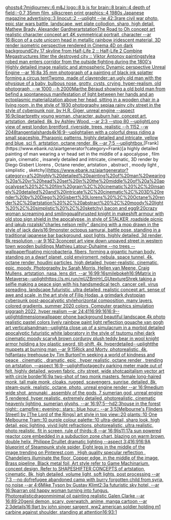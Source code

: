 [ghosts](https://www.ebank.nz/aiartgenerator?category=ghosts)[4:7](https://www.ebank.nz/aiartgenerator?category=4%3A7)[midjourney::6 m&J logo::8 b is for brain::8 brain::4 depth of field::-0.7 35mm film, silkscreen print graphics::4 1980s Japanese magazine advertising::3 linocut::2 --uplight --iw 4](https://www.ebank.nz/aiartgenerator?category=midjourney%3A%3A6%20m%26J%20logo%3A%3A8%20b%20is%20for%20brain%3A%3A8%20brain%3A%3A4%20depth%20of%20field%3A%3A-0.7%2035mm%20film%2C%20silkscreen%20print%20graphics%3A%3A4%201980s%20Japanese%20magazine%20advertising%3A%3A3%20linocut%3A%3A2%20--uplight%20--iw%204)[2:3](https://www.ebank.nz/aiartgenerator?category=2%3A3)[rare civil war photo, epic star wars battle, landscape, wet plate collodion, sharp, high detail, Mathew Brady, Alexander Gardner](https://www.ebank.nz/aiartgenerator?category=rare%20civil%20war%20photo%2C%20epic%20star%20wars%20battle%2C%20landscape%2C%20wet%20plate%20collodion%2C%20sharp%2C%20high%20detail%2C%20Mathew%20Brady%2C%20Alexander%20Gardner)[artstation](https://www.ebank.nz/aiartgenerator?category=artstation)[The Road to Oh concept art realistic character concept art 4K symmetrical portrait, character --ar 16:8](https://www.ebank.nz/aiartgenerator?category=The%20Road%20to%20Oh%20concept%20art%20realistic%20character%20concept%20art%204K%20symmetrical%20portrait%2C%20character%20--ar%2016%3A8)[icon of a cute unicorn head in metallic rainbow iridescent material, 3D render isometric perspective rendered in Cinema 4D on dark background](https://www.ebank.nz/aiartgenerator?category=icon%20of%20a%20cute%20unicorn%20head%20in%20metallic%20rainbow%20iridescent%20material%2C%203D%20render%20isometric%20perspective%20rendered%20in%20Cinema%204D%20on%20dark%20background)[City 17 skyline from Half-Life 2 :: Half-Life 2 Combine Megastructures litter the destroyed city :: Viktor Antonov painting](https://www.ebank.nz/aiartgenerator?category=City%2017%20skyline%20from%20Half-Life%202%20%3A%3A%20Half-Life%202%20Combine%20Megastructures%20litter%20the%20destroyed%20city%20%3A%3A%20Viktor%20Antonov%20painting)[style](https://www.ebank.nz/aiartgenerator?category=style)[a robed man enters corridor from the outside fighting during the 1800's Highly detailed image realistic and atmospheric Dynamic perspective Unreal Engine --ar 16:8](https://www.ebank.nz/aiartgenerator?category=a%20robed%20man%20enters%20corridor%20from%20the%20outside%20fighting%20during%20the%201800%27s%20Highly%20detailed%20image%20realistic%20and%20atmospheric%20Dynamic%20perspective%20Unreal%20Engine%20--ar%2016%3A8)[a 35 mm photograph of a painting of black ink splatter forming a circus tent](https://www.ebank.nz/aiartgenerator?category=a%2035%20mm%20photograph%20of%20a%20painting%20of%20black%20ink%20splatter%20forming%20a%20circus%20tent)[Twomp ,made of clay](https://www.ebank.nz/aiartgenerator?category=Twomp%20%2Cmade%20of%20clay)[render::](https://www.ebank.nz/aiartgenerator?category=render%3A%3A)[an ugly old man with the physique of a baby, bulbous nose, grotty, cysts, crying, hyper-realism, old photograph, --w 1000 --h 2000](https://www.ebank.nz/aiartgenerator?category=an%20ugly%20old%20man%20with%20the%20physique%20of%20a%20baby%2C%20bulbous%20nose%2C%20grotty%2C%20cysts%2C%20crying%2C%20hyper-realism%2C%20old%20photograph%2C%20--w%201000%20--h%202000)[Marthe Béraud showing a old bold man from befind a spontaneous manifestation of light between her hands and an ectoplasmic materialization above her head, sitting in a wooden chair in a living room,  in the style of 1930 photography sepia](https://www.ebank.nz/aiartgenerator?category=Marthe%20B%C3%A9raud%20showing%20a%20old%20bold%20man%20from%20befind%20a%20spontaneous%20manifestation%20of%20light%20between%20her%20hands%20and%20an%20ectoplasmic%20materialization%20above%20her%20head%2C%20sitting%20in%20a%20wooden%20chair%20in%20a%20living%20room%2C%20%20in%20the%20style%20of%201930%20photography%20sepia)[a rainy city street in the style of cyberpunk noir, by H.R. Giger, unreal engine --aspect 16:9](https://www.ebank.nz/aiartgenerator?category=a%20rainy%20city%20street%20in%20the%20style%20of%20cyberpunk%20noir%2C%20by%20H.R.%20Giger%2C%20unreal%20engine%20--aspect%2016%3A9)[clipart](https://www.ebank.nz/aiartgenerator?category=clipart)[pretty young woman, character, auburn hair, concept art, artstation, detailed, 8k, by Ashley Wood. --ar 2:3 --stop 80 --uplight](https://www.ebank.nz/aiartgenerator?category=pretty%20young%20woman%2C%20character%2C%20auburn%20hair%2C%20concept%20art%2C%20artstation%2C%20detailed%2C%208k%2C%20by%20Ashley%20Wood.%20--ar%202%3A3%20--stop%2080%20--uplight)[Long view of west london brentford, riverside, trees, realistic  --h 1152 --w 2048](https://www.ebank.nz/aiartgenerator?category=Long%20view%20of%20west%20london%20brentford%2C%20riverside%2C%20trees%2C%20realistic%20%20--h%201152%20--w%202048)[tangential](https://www.ebank.nz/aiartgenerator?category=tangential)[shards](https://www.ebank.nz/aiartgenerator?category=shards)[4k](https://www.ebank.nz/aiartgenerator?category=4k)[16:9](https://www.ebank.nz/aiartgenerator?category=16%3A9)[--uplight](https://www.ebank.nz/aiartgenerator?category=--uplight)[alien with a colorful dress riding a small spaceship, Pharaonic patterns, highly detailed and intricate, yellow and blue, sci fi, artstation, octane render, 8k --ar 7:5 --uplight](https://www.ebank.nz/aiartgenerator?category=alien%20with%20a%20colorful%20dress%20riding%20a%20small%20spaceship%2C%20Pharaonic%20patterns%2C%20highly%20detailed%20and%20intricate%2C%20yellow%20and%20blue%2C%20sci%20fi%2C%20artstation%2C%20octane%20render%2C%208k%20--ar%207%3A5%20--uplight)[box.](https://www.ebank.nz/aiartgenerator?category=box.)[Frank](https://www.ebank.nz/aiartgenerator?category=Frank)[a highly detailed painting of man wearing a vr head set in the middle of a apocalypse , film grain, cinematic , insanely detailed and intricate, cinematic, 3D render by Diego Gisbert Llorens , Octane render, artstation , abstract , moody light , simplistic , sketchy](https://www.ebank.nz/aiartgenerator?category=a%20highly%20detailed%20painting%20of%20man%20wearing%20a%20vr%20head%20set%20in%20the%20middle%20of%20a%20apocalypse%20%2C%20film%20grain%2C%20cinematic%20%2C%20insanely%20detailed%20and%20intricate%2C%20cinematic%2C%203D%20render%20by%20Diego%20Gisbert%20Llorens%20%2C%20Octane%20render%2C%20artstation%20%2C%20abstract%20%2C%20moody%20light%20%2C%20simplistic%20%2C%20sketchy)[,](https://www.ebank.nz/aiartgenerator?category=%2C)[bacon and egg](https://www.ebank.nz/aiartgenerator?category=bacon%20and%20egg)[9:20](https://www.ebank.nz/aiartgenerator?category=9%3A20)[crazy woman screaming and smiling](https://www.ebank.nz/aiartgenerator?category=crazy%20woman%20screaming%20and%20smiling)[quality](https://www.ebank.nz/aiartgenerator?category=quality)[rusted knight in makeshift armour with  old stop sign shield in the apocalypse, in style of STALKER ,roadside picnic and jakub rozalski](https://www.ebank.nz/aiartgenerator?category=rusted%20knight%20in%20makeshift%20armour%20with%20%20old%20stop%20sign%20shield%20in%20the%20apocalypse%2C%20in%20style%20of%20STALKER%20%2Croadside%20picnic%20and%20jakub%20rozalski)["charles nelson reilly" dancing with a mop drawn in the style of jack davis](https://www.ebank.nz/aiartgenerator?category=%22charles%20nelson%20reilly%22%20dancing%20with%20a%20mop%20drawn%20in%20the%20style%20of%20jack%20davis)[16:9](https://www.ebank.nz/aiartgenerator?category=16%3A9)[monster octopus samurai, battle pose, standing in a traditional japanese bar background, spot lights,  highly detailed, 3d render, 8k resolution --ar 9:16](https://www.ebank.nz/aiartgenerator?category=monster%20octopus%20samurai%2C%20battle%20pose%2C%20standing%20in%20a%20traditional%20japanese%20bar%20background%2C%20spot%20lights%2C%20%20highly%20detailed%2C%203d%20render%2C%208k%20resolution%20--ar%209%3A16)[2:3](https://www.ebank.nz/aiartgenerator?category=2%3A3)[concept art view down unpaved street in western town wooden buildings Mathieu Latour-Duhaime --no trees --wallpaper](https://www.ebank.nz/aiartgenerator?category=concept%20art%20view%20down%20unpaved%20street%20in%20western%20town%20wooden%20buildings%20Mathieu%20Latour-Duhaime%20--no%20trees%20--wallpaper)[floating microbacteria, fibers, forming a gigantic human body, standing on a dwarf planet, cold enviroment, nebula, space tunnel, 4k, octane render, houdini particles, high detailed, hyper-realistic, cinematic, epic, moody, Photography by Sarah Morris, Hellen van Meene, Craig Mullens, artstation, nasa, lens dirt, --ar 16:9](https://www.ebank.nz/aiartgenerator?category=floating%20microbacteria%2C%20fibers%2C%20forming%20a%20gigantic%20human%20body%2C%20standing%20on%20a%20dwarf%20planet%2C%20cold%20enviroment%2C%20nebula%2C%20space%20tunnel%2C%204k%2C%20octane%20render%2C%20houdini%20particles%2C%20high%20detailed%2C%20hyper-realistic%2C%20cinematic%2C%20epic%2C%20moody%2C%20Photography%20by%20Sarah%20Morris%2C%20Hellen%20van%20Meene%2C%20Craig%20Mullens%2C%20artstation%2C%20nasa%2C%20lens%20dirt%2C%20--ar%2016%3A9)[9:16](https://www.ebank.nz/aiartgenerator?category=9%3A16)[smile](https://www.ebank.nz/aiartgenerator?category=smile)[bokeh](https://www.ebank.nz/aiartgenerator?category=bokeh)[16:9](https://www.ebank.nz/aiartgenerator?category=16%3A9)[Matrix in Metaverse](https://www.ebank.nz/aiartgenerator?category=Matrix%20in%20Metaverse)[--uplight](https://www.ebank.nz/aiartgenerator?category=--uplight)[<https://s.mj.run/mUZBmHrl_GU>](https://www.ebank.nz/aiartgenerator?category=%3Chttps%3A//s.mj.run/mUZBmHrl_GU%3E)[texture](https://www.ebank.nz/aiartgenerator?category=texture)[Shrek taking a selfie making a peace sign with his hands](https://www.ebank.nz/aiartgenerator?category=Shrek%20taking%20a%20selfie%20making%20a%20peace%20sign%20with%20his%20hands)[medical tech, cancer cell, virus spreading, landscape futuristic, ultra detailed, realistic concept art. sense of awe and scale, in the art style of Filip Hodas, a grimdark dystopian cyberpunk post-apocalyptic style](https://www.ebank.nz/aiartgenerator?category=medical%20tech%2C%20cancer%20cell%2C%20virus%20spreading%2C%20landscape%20futuristic%2C%20ultra%20detailed%2C%20realistic%20concept%20art.%20sense%20of%20awe%20and%20scale%2C%20in%20the%20art%20style%20of%20Filip%20Hodas%2C%20a%20grimdark%20dystopian%20cyberpunk%20post-apocalyptic%20style)[horizontal composition, many layers, colored gradients, summer 2020 colors, Computer graphics simulation siggraph 2022, hyper realism —ar 24:41](https://www.ebank.nz/aiartgenerator?category=horizontal%20composition%2C%20many%20layers%2C%20colored%20gradients%2C%20summer%202020%20colors%2C%20Computer%20graphics%20simulation%20siggraph%202022%2C%20hyper%20realism%20%E2%80%94ar%2024%3A41)[16:9](https://www.ebank.nz/aiartgenerator?category=16%3A9)[9:16](https://www.ebank.nz/aiartgenerator?category=9%3A16)[16:9](https://www.ebank.nz/aiartgenerator?category=16%3A9)[--uplight](https://www.ebank.nz/aiartgenerator?category=--uplight)[dimension](https://www.ebank.nz/aiartgenerator?category=dimension)[wallpaper phone background beautiful landscape 4k photo realistic pastel colors lively rainbow paint light reflection gouache van gogh art vertical](https://www.ebank.nz/aiartgenerator?category=wallpaper%20phone%20background%20beautiful%20landscape%204k%20photo%20realistic%20pastel%20colors%20lively%20rainbow%20paint%20light%20reflection%20gouache%20van%20gogh%20art%20vertical)[sandman](https://www.ebank.nz/aiartgenerator?category=sandman)[--uplight](https://www.ebank.nz/aiartgenerator?category=--uplight)[a close up of a simulacrum in a morbid detailed apocalyptic futuristic white laboratory in the style of tsutomu nihei dark cinematic moody scary](https://www.ebank.nz/aiartgenerator?category=a%20close%20up%20of%20a%20simulacrum%20in%20a%20morbid%20detailed%20apocalyptic%20futuristic%20white%20laboratory%20in%20the%20style%20of%20tsutomu%20nihei%20dark%20cinematic%20moody%20scary)[A brown corduroy plush teddy bear in wool knight armor holding a toy plastic sword, tilt-shift, 4k, hyperdetailed](https://www.ebank.nz/aiartgenerator?category=A%20brown%20corduroy%20plush%20teddy%20bear%20in%20wool%20knight%20armor%20holding%20a%20toy%20plastic%20sword%2C%20tilt-shift%2C%204k%2C%20hyperdetailed)[--uplight](https://www.ebank.nz/aiartgenerator?category=--uplight)[the muppets at burning man --ar 9:15](https://www.ebank.nz/aiartgenerator?category=the%20muppets%20at%20burning%20man%20--ar%209%3A15)[Rick and Morty, photorealistic, 4k, hd](https://www.ebank.nz/aiartgenerator?category=Rick%20and%20Morty%2C%20photorealistic%2C%204k%2C%20hd)[fantasy treehouse by Tim Burton](https://www.ebank.nz/aiartgenerator?category=fantasy%20treehouse%20by%20Tim%20Burton)[I’m seeking a world of kindness and peace , cinematic , dramatic, epic , hyper realistic, octane render , trending on artstation, —aspect 16:9](https://www.ebank.nz/aiartgenerator?category=I%E2%80%99m%20seeking%20a%20world%20of%20kindness%20and%20peace%20%2C%20cinematic%20%2C%20dramatic%2C%20epic%20%2C%20hyper%20realistic%2C%20octane%20render%20%2C%20trending%20on%20artstation%2C%20%E2%80%94aspect%2016%3A9)[--uplight](https://www.ebank.nz/aiartgenerator?category=--uplight)[footage](https://www.ebank.nz/aiartgenerator?category=footage)[city parking meter made out of felt, highly detailed, woven fabric, city street, wide shot](https://www.ebank.nz/aiartgenerator?category=city%20parking%20meter%20made%20out%20of%20felt%2C%20highly%20detailed%2C%20woven%20fabric%2C%20city%20street%2C%20wide%20shot)[capitalism vector art with circle border](https://www.ebank.nz/aiartgenerator?category=capitalism%20vector%20art%20with%20circle%20border)[16:9](https://www.ebank.nz/aiartgenerator?category=16%3A9)[a two-shot of two monk masters, female long-haired monk, tall male monk, cloaks, rugged, scavengers, sunrise, detailed, 8k, steam-punk, realistic, octane, photo, unreal engine render --ar 16:9](https://www.ebank.nz/aiartgenerator?category=a%20two-shot%20of%20two%20monk%20masters%2C%20female%20long-haired%20monk%2C%20tall%20male%20monk%2C%20cloaks%2C%20rugged%2C%20scavengers%2C%20sunrise%2C%20detailed%2C%208k%2C%20steam-punk%2C%20realistic%2C%20octane%2C%20photo%2C%20unreal%20engine%20render%20--ar%2016%3A9)[medium wide shot, annunaki ,  assembly of the gods, 7 sumerian god, unreal engine 5 rendered, hyper realistic,  extremely detailed, photorealistic,  cinematic heavenly lighting, sumerian glyphs, --ar 16:9](https://www.ebank.nz/aiartgenerator?category=medium%20wide%20shot%2C%20annunaki%20%2C%20%20assembly%20of%20the%20gods%2C%207%20sumerian%20god%2C%20unreal%20engine%205%20rendered%2C%20hyper%20realistic%2C%20%20extremely%20detailed%2C%20photorealistic%2C%20%20cinematic%20heavenly%20lighting%2C%20sumerian%20glyphs%2C%20--ar%2016%3A9)[7:5](https://www.ebank.nz/aiartgenerator?category=7%3A5)[--hd](https://www.ebank.nz/aiartgenerator?category=--hd)[2:3](https://www.ebank.nz/aiartgenerator?category=2%3A3)[house in the forest night:: campfire:: evening:: stars:: blue hour:: --ar 3:5](https://www.ebank.nz/aiartgenerator?category=house%20in%20the%20forest%20night%3A%3A%20campfire%3A%3A%20evening%3A%3A%20stars%3A%3A%20blue%20hour%3A%3A%20--ar%203%3A5)[[Melbourne's Flinders Street] by [The Lord of the Rings] art style in top view::20 plants::10 One Melbourne Tram::10 purple colour palette::10 ultra-detail, sharp look, high detail, epic lighting, vivid light refractions, photorealistic, ultra realistic, photo realistic, fit in screen, rule of thirds::8 —ar 16:9](https://www.ebank.nz/aiartgenerator?category=%5BMelbourne%27s%20Flinders%20Street%5D%20by%20%5BThe%20Lord%20of%20the%20Rings%5D%20art%20style%20in%20top%20view%3A%3A20%20plants%3A%3A10%20One%20Melbourne%20Tram%3A%3A10%20purple%20colour%20palette%3A%3A10%20ultra-detail%2C%20sharp%20look%2C%20high%20detail%2C%20epic%20lighting%2C%20vivid%20light%20refractions%2C%20photorealistic%2C%20ultra%20realistic%2C%20photo%20realistic%2C%20fit%20in%20screen%2C%20rule%20of%20thirds%3A%3A8%20%E2%80%94ar%2016%3A9)[lis](https://www.ebank.nz/aiartgenerator?category=lis)[11:17](https://www.ebank.nz/aiartgenerator?category=11%3A17)[a sun powered reactor core embedded in a subduction zone chart, blazing on warm brown, double helix, Philippe Druillet,dramatic lighting --aspect 3:4](https://www.ebank.nz/aiartgenerator?category=a%20sun%20powered%20reactor%20core%20embedded%20in%20a%20subduction%20zone%20chart%2C%20blazing%20on%20warm%20brown%2C%20double%20helix%2C%20Philippe%20Druillet%2Cdramatic%20lighting%20--aspect%203%3A4)[16:9](https://www.ebank.nz/aiartgenerator?category=16%3A9)[16:9](https://www.ebank.nz/aiartgenerator?category=16%3A9)[A blueprint of Steampunk style spider,   Eight legs in the middle of the image,trending on Pinterest.com  , High quality specular reflection ,  Chandeliers illuminate the floor, Copper  edge, in the middle of the image, Brass pipeline,  Black metal foil,  Art style refer to Game Machinarium.  concept design, Refer to SHAPESHIFTER CONCEPTS  of artstation, cinematic,  8k, high detailed,  volume light,  soft lights,  post processing    --ar 7:3   --no dof](https://www.ebank.nz/aiartgenerator?category=A%20blueprint%20of%20Steampunk%20style%20spider%2C%20%20%20Eight%20legs%20in%20the%20middle%20of%20the%20image%2Ctrending%20on%20Pinterest.com%20%20%2C%20High%20quality%20specular%20reflection%20%2C%20%20Chandeliers%20illuminate%20the%20floor%2C%20Copper%20%20edge%2C%20in%20the%20middle%20of%20the%20image%2C%20Brass%20pipeline%2C%20%20Black%20metal%20foil%2C%20%20Art%20style%20refer%20to%20Game%20Machinarium.%20%20concept%20design%2C%20Refer%20to%20SHAPESHIFTER%20CONCEPTS%20%20of%20artstation%2C%20cinematic%2C%20%208k%2C%20high%20detailed%2C%20%20volume%20light%2C%20%20soft%20lights%2C%20%20post%20processing%20%20%20%20--ar%207%3A3%20%20%20--no%20dof)[refugee abandoned camp with burry forgotten child from syria,  no noise --ar 4:6](https://www.ebank.nz/aiartgenerator?category=refugee%20abandoned%20camp%20with%20burry%20forgotten%20child%20from%20syria%2C%20%20no%20noise%20--ar%204%3A6)[Mike Tyson by Gustav Klimt](https://www.ebank.nz/aiartgenerator?category=Mike%20Tyson%20by%20Gustav%20Klimt)[2:3](https://www.ebank.nz/aiartgenerator?category=2%3A3)[a futuristic sky hotel, --ar 16:9](https://www.ebank.nz/aiartgenerator?category=a%20futuristic%20sky%20hotel%2C%20--ar%2016%3A9)[parr](https://www.ebank.nz/aiartgenerator?category=parr)[an old happy woman turning into fungus. Photorealistic](https://www.ebank.nz/aiartgenerator?category=an%20old%20happy%20woman%20turning%20into%20fungus.%20Photorealistic)[dragon](https://www.ebank.nz/aiartgenerator?category=dragon)[minimal oil painting realistic Galen Clarke --ar 16:8](https://www.ebank.nz/aiartgenerator?category=minimal%20oil%20painting%20realistic%20Galen%20Clarke%20--ar%2016%3A8)[9:20](https://www.ebank.nz/aiartgenerator?category=9%3A20)[genji demon, scary, overwatch, anime, manga cartoon --ar 2:3](https://www.ebank.nz/aiartgenerator?category=genji%20demon%2C%20scary%2C%20overwatch%2C%20anime%2C%20manga%20cartoon%20--ar%202%3A3)[details](https://www.ebank.nz/aiartgenerator?category=details)[16:9](https://www.ebank.nz/aiartgenerator?category=16%3A9)[art by john singer sargent, ww2 american soldier holding m1 carbine against shoulder, standing at attention](https://www.ebank.nz/aiartgenerator?category=art%20by%20john%20singer%20sargent%2C%20ww2%20american%20soldier%20holding%20m1%20carbine%20against%20shoulder%2C%20standing%20at%20attention)[16:9](https://www.ebank.nz/aiartgenerator?category=16%3A9)[3:1](https://www.ebank.nz/aiartgenerator?category=3%3A1)